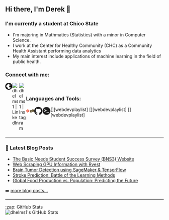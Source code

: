## Hi there, I'm Derek 👋 

### I'm currently a student at Chico State

- I'm majoring in Mathmatics (Statistics) with a minor in Computer Science.
- I work at the Center for Healthy Community (CHC) as a Community Health Assistant performing data analytics
- My main interest include applications of machine learning in the field of public health.


### Connect with me:

[<img align="left" alt="codeSTACKr.com" width="22px" src="https://raw.githubusercontent.com/iconic/open-iconic/master/svg/globe.svg" />][website]
[<img align="left" alt="dhelms1 | LinkedIn" width="22px" src="https://cdn.jsdelivr.net/npm/simple-icons@v3/icons/linkedin.svg" />][linkedin]
[<img align="left" alt="dhelms1 | Instagram" width="22px" src="https://cdn.jsdelivr.net/npm/simple-icons@v3/icons/instagram.svg" />][instagram]

<br />

### Languages and Tools:
[<img align="left" alt="Git" width="26px" src="https://raw.githubusercontent.com/github/explore/80688e429a7d4ef2fca1e82350fe8e3517d3494d/topics/git/git.png" />][webdevplaylist]
[<img align="left" alt="GitHub" width="26px" src="https://raw.githubusercontent.com/github/explore/78df643247d429f6cc873026c0622819ad797942/topics/github/github.png" />][webdevplaylist]
[<img align="left" alt="Terminal" width="26px" src="https://raw.githubusercontent.com/github/explore/80688e429a7d4ef2fca1e82350fe8e3517d3494d/topics/terminal/terminal.png" />][webdevplaylist]

<br />
<br />

---

### 📕 Latest Blog Posts

<!-- BLOG-POST-LIST:START -->
- [The Basic Needs Student Success Survey (BNS3) Website](https://derekhelms.netlify.app/p/bns3website/)
- [Web Scraping GPU Information with Rvest](https://derekhelms.netlify.app/p/gpuscraping/)
- [Brain Tumor Detection using SageMaker & TensorFlow](https://derekhelms.netlify.app/p/braintumor/)
- [Stroke Prediction: Battle of the Learning Methods](https://derekhelms.netlify.app/p/strokeprediction/)
- [Global Food Production vs. Population: Predicting the Future](https://derekhelms.netlify.app/p/prodvspop/)
<!-- BLOG-POST-LIST:END -->

➡️ [more blog posts...](https://derekhelms.netlify.app/)

---


<summary>:zap: GitHub Stats</summary>

<img align="left" alt="dhelms1's GitHub Stats" src="https://github-readme-stats.vercel.app/api?username=dhelms1&show_icons=true&hide_border=true" />


[website]: https://derekhelms.netlify.app/
[instagram]: https://www.instagram.com/delmsh/
[linkedin]: www.linkedin.com/in/derek-helms